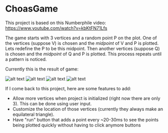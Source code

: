 # ChoasGame
This project is based on this Numberphile video: https://www.youtube.com/watch?v=kbKtFN71Lfs

The game starts with 3 vertices and a random point P on the plot. One of the vertices (suppose V)  is chosen and the *midpoint* of V and P is plotted. 
Lets redefine the P to be this midpoint. Then another vertices (suppose Q)  is chosen and the *midpoint* of Q and P is plotted. This process repeats until 
a pattern is noticed. 

Currently this is the result of game:

![alt text](https://github.com/seharpanesar/ChoasGame/blob/master/Pictures/1.PNG)
![alt text](https://github.com/seharpanesar/ChoasGame/blob/master/Pictures/2.PNG)
![alt text](https://github.com/seharpanesar/ChoasGame/blob/master/Pictures/3.PNG)
![alt text](https://github.com/seharpanesar/ChoasGame/blob/master/Pictures/4.PNG)

If I come back to this project, here are some features to add:
  - Allow more vertices when project is initialized (right now there are only 3). This can be done using user input. 
  - Customize the location of those vertices (currently they always make an equilateral triangle).
  - Have "run" button that adds a point every ~20-30ms to see the points being plotted quickly without having to click anymore buttons 
